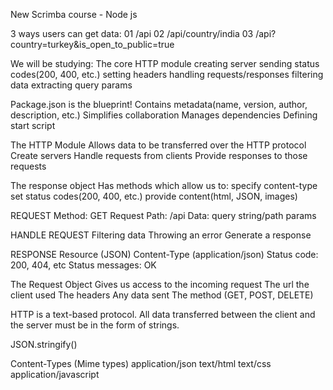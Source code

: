 New Scrimba course - Node js

3 ways users can get data:
01 /api
02 /api/country/india
03 /api?country=turkey&is_open_to_public=true

We will be studying:
The core HTTP module
    creating server
    sending status codes(200, 400, etc.)
    setting headers
    handling requests/responses
    filtering data
    extracting query params

Package.json is the blueprint!
    Contains metadata(name, version, author, description, etc.)
    Simplifies collaboration
        Manages dependencies
        Defining start script

The HTTP Module
    Allows data to be transferred over the HTTP protocol
    Create servers
    Handle requests from clients
    Provide responses to those requests

The response object
    Has methods which allow us to:
        specify content-type
        set status codes(200, 400, etc.)
        provide content(html, JSON, images)

REQUEST
    Method: GET
    Request Path: /api
    Data: query string/path params

HANDLE REQUEST
    Filtering data
    Throwing an error
    Generate a response

RESPONSE
    Resource (JSON)
    Content-Type (application/json)
    Status code: 200, 404, etc
    Status messages: OK

The Request Object
    Gives us access to the incoming request
        The url the client used
        The headers
        Any data sent
        The method (GET, POST, DELETE)

HTTP is a text-based protocol. All data transferred between the client and the server must be in the form of strings.

JSON.stringify(<data-to-convert>)

Content-Types (Mime types)
    application/json
    text/html
    text/css
    application/javascript
